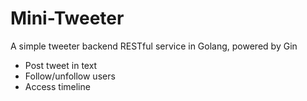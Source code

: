 # Mini-Tweeter
A simple tweeter backend RESTful service in Golang, powered by Gin
* Post tweet in text
* Follow/unfollow users
* Access timeline
